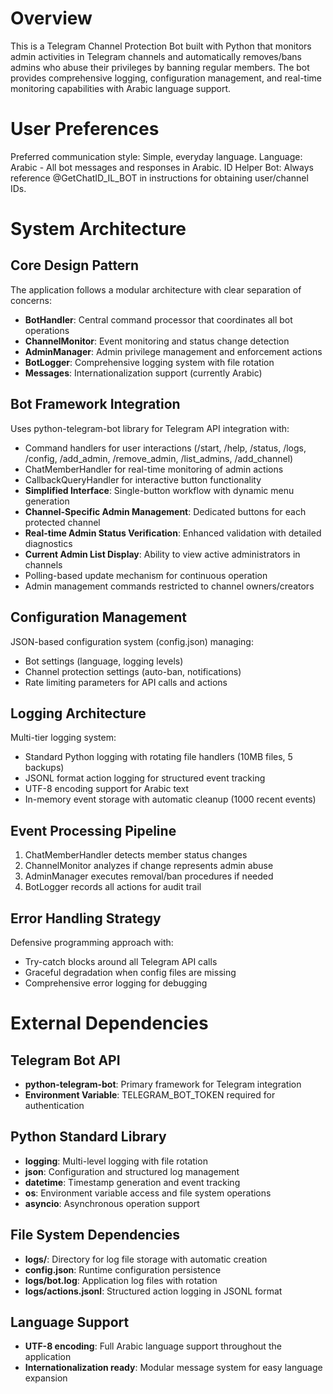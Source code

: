 # Overview

This is a Telegram Channel Protection Bot built with Python that monitors admin activities in Telegram channels and automatically removes/bans admins who abuse their privileges by banning regular members. The bot provides comprehensive logging, configuration management, and real-time monitoring capabilities with Arabic language support.

# User Preferences

Preferred communication style: Simple, everyday language.
Language: Arabic - All bot messages and responses in Arabic.
ID Helper Bot: Always reference @GetChatID_IL_BOT in instructions for obtaining user/channel IDs.

# System Architecture

## Core Design Pattern
The application follows a modular architecture with clear separation of concerns:

- **BotHandler**: Central command processor that coordinates all bot operations
- **ChannelMonitor**: Event monitoring and status change detection
- **AdminManager**: Admin privilege management and enforcement actions
- **BotLogger**: Comprehensive logging system with file rotation
- **Messages**: Internationalization support (currently Arabic)

## Bot Framework Integration
Uses python-telegram-bot library for Telegram API integration with:
- Command handlers for user interactions (/start, /help, /status, /logs, /config, /add_admin, /remove_admin, /list_admins, /add_channel)
- ChatMemberHandler for real-time monitoring of admin actions
- CallbackQueryHandler for interactive button functionality
- **Simplified Interface**: Single-button workflow with dynamic menu generation
- **Channel-Specific Admin Management**: Dedicated buttons for each protected channel
- **Real-time Admin Status Verification**: Enhanced validation with detailed diagnostics
- **Current Admin List Display**: Ability to view active administrators in channels
- Polling-based update mechanism for continuous operation
- Admin management commands restricted to channel owners/creators

## Configuration Management
JSON-based configuration system (config.json) managing:
- Bot settings (language, logging levels)
- Channel protection settings (auto-ban, notifications)
- Rate limiting parameters for API calls and actions

## Logging Architecture
Multi-tier logging system:
- Standard Python logging with rotating file handlers (10MB files, 5 backups)
- JSONL format action logging for structured event tracking
- UTF-8 encoding support for Arabic text
- In-memory event storage with automatic cleanup (1000 recent events)

## Event Processing Pipeline
1. ChatMemberHandler detects member status changes
2. ChannelMonitor analyzes if change represents admin abuse
3. AdminManager executes removal/ban procedures if needed
4. BotLogger records all actions for audit trail

## Error Handling Strategy
Defensive programming approach with:
- Try-catch blocks around all Telegram API calls
- Graceful degradation when config files are missing
- Comprehensive error logging for debugging

# External Dependencies

## Telegram Bot API
- **python-telegram-bot**: Primary framework for Telegram integration
- **Environment Variable**: TELEGRAM_BOT_TOKEN required for authentication

## Python Standard Library
- **logging**: Multi-level logging with file rotation
- **json**: Configuration and structured log management
- **datetime**: Timestamp generation and event tracking
- **os**: Environment variable access and file system operations
- **asyncio**: Asynchronous operation support

## File System Dependencies
- **logs/**: Directory for log file storage with automatic creation
- **config.json**: Runtime configuration persistence
- **logs/bot.log**: Application log files with rotation
- **logs/actions.jsonl**: Structured action logging in JSONL format

## Language Support
- **UTF-8 encoding**: Full Arabic language support throughout the application
- **Internationalization ready**: Modular message system for easy language expansion